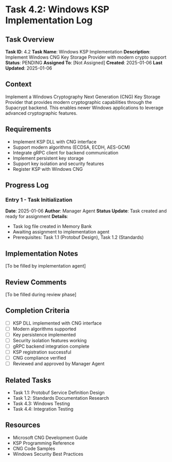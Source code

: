 # Task 4.2: Windows KSP Implementation Log

## Task Overview
**Task ID**: 4.2
**Task Name**: Windows KSP Implementation
**Description**: Implement Windows CNG Key Storage Provider with modern crypto support
**Status**: PENDING
**Assigned To**: [Not Assigned]
**Created**: 2025-01-06
**Last Updated**: 2025-01-06

## Context
Implement a Windows Cryptography Next Generation (CNG) Key Storage Provider that provides modern cryptographic capabilities through the Supacrypt backend. This enables newer Windows applications to leverage advanced cryptographic features.

## Requirements
- Implement KSP DLL with CNG interface
- Support modern algorithms (ECDSA, ECDH, AES-GCM)
- Integrate gRPC client for backend communication
- Implement persistent key storage
- Support key isolation and security features
- Register KSP with Windows CNG

## Progress Log

### Entry 1 - Task Initialization
**Date**: 2025-01-06
**Author**: Manager Agent
**Status Update**: Task created and ready for assignment
**Details**: 
- Task log file created in Memory Bank
- Awaiting assignment to implementation agent
- Prerequisites: Task 1.1 (Protobuf Design), Task 1.2 (Standards)

## Implementation Notes
[To be filled by implementation agent]

## Review Comments
[To be filled during review phase]

## Completion Criteria
- [ ] KSP DLL implemented with CNG interface
- [ ] Modern algorithms supported
- [ ] Key persistence implemented
- [ ] Security isolation features working
- [ ] gRPC backend integration complete
- [ ] KSP registration successful
- [ ] CNG compliance verified
- [ ] Reviewed and approved by Manager Agent

## Related Tasks
- Task 1.1: Protobuf Service Definition Design
- Task 1.2: Standards Documentation Research
- Task 4.3: Windows Testing
- Task 4.4: Integration Testing

## Resources
- Microsoft CNG Development Guide
- KSP Programming Reference
- CNG Code Samples
- Windows Security Best Practices